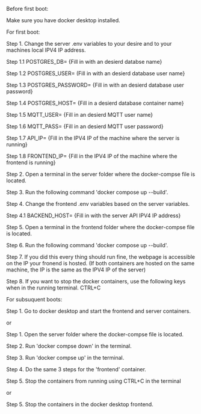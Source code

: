 Before first boot:

Make sure you have docker desktop installed.


For first boot:

Step 1. Change the server .env variables to your desire and to your machines local IPV4 IP address.

Step 1.1 POSTGRES_DB= {Fill in with an desierd databse name}

Step 1.2 POSTGRES_USER= (Fill in with an desierd database user name}

Step 1.3 POSTGRES_PASSWORD= {Fill in with an desierd database user password}

Step 1.4 POSTGRES_HOST= {Fill in a desierd database container name}

Step 1.5 MQTT_USER= {Fill in an desierd MQTT user name}

Step 1.6 MQTT_PASS= {Fill in an desierd MQTT user password}

Step 1.7 API_IP= {Fill in the IPV4 IP of the machine where the server is running}

Step 1.8 FRONTEND_IP= {Fill in the IPV4 IP of the machine where the frontend is running}

Step 2. Open a terminal in the server folder where the docker-compse file is located.

Step 3. Run the following command 'docker compose up --build'.

Step 4. Change the frontend .env variables based on the server variables.

Step 4.1 BACKEND_HOST= {Fill in with the server API IPV4 IP address}

Step 5. Open a terminal in the frontend folder where the docker-compse file is located.

Step 6. Run the following command 'docker compose up --build'. 

Step 7. If you did this every thing should run fine, the webpage is accessible on the IP your fronend is hosted. (If both containers are hosted on the same machine, the IP is the same as the IPV4 IP of the server)

Step 8. If you want to stop the docker containers, use the following keys when in the running terminal. CTRL+C


For subsuquent boots:

Step 1. Go to docker desktop and start the frontend and server containers.

or

Step 1. Open the server folder where the docker-compse file is located.

Step 2. Run 'docker compse down' in the terminal.

Step 3. Run 'docker compse up' in the terminal.

Step 4. Do the same 3 steps for the 'frontend' container.

Step 5. Stop the containers from running using CTRL+C in the terminal

or 

Step 5. Stop the containers in the docker desktop frontend.
